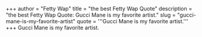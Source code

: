 +++
author = "Fetty Wap"
title = "the best Fetty Wap Quote"
description = "the best Fetty Wap Quote: Gucci Mane is my favorite artist."
slug = "gucci-mane-is-my-favorite-artist"
quote = '''Gucci Mane is my favorite artist.'''
+++
Gucci Mane is my favorite artist.
